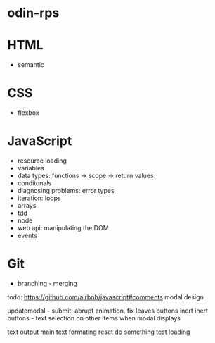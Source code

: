 # odin-rps

# HTML

-   semantic

# CSS

-   flexbox

# JavaScript

-   resource loading
-   variables
-   data types: functions -> scope -> return values
-   conditonals
-   diagnosing problems: error types
-   iteration: loops
-   arrays
-   tdd
-   node
-   web api: manipulating the DOM
-   events

# Git

-   branching - merging

todo:
https://github.com/airbnb/javascript#comments
modal design

updatemodal - submit: abrupt animation, fix leaves buttons inert
inert buttons - text selection on other items when modal displays

text output
main
text formating
reset do something
test loading
